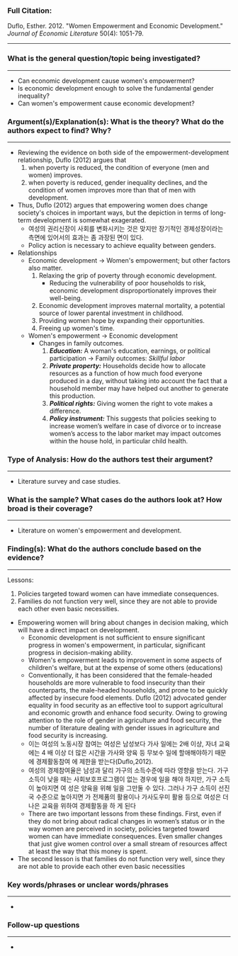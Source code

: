 ### Full Citation:

Duflo, Esther. 2012. "Women Empowerment and Economic Development." *Journal of Economic Literature* 50(4): 1051-79.

---

### What is the general question/topic being investigated?

---

- Can economic development cause women's empowerment?
- Is economic development enough to solve the fundamental gender inequality?
- Can women's empowerment cause economic development?

### Argument(s)/Explanation(s): What is the theory? What do the authors expect to find? Why?

---

- Reviewing the evidence on both side of the empowerment-development relationship, Duflo (2012) argues that
    1. when poverty is reduced, the condition of everyone (men and women) improves.
    2. when poverty is reduced, gender inequality declines, and the condition of women improves more than that of men with development.
- Thus, Duflo (2012) argues that empowering women does change society's choices in important ways, but the depiction in terms of long-term development is somewhat exagerated.
    - 여성의 권리신장이 사회를 변화시키는 것은 맞지만 장기적인 경제성장이라는 측면에 있어서의 효과는 좀 과장된 면이 있다.
    - Policy action is necessary to achieve equality between genders.
- Relationships
    - Economic development → Women's empowerment; but other factors also matter.
        1. Relaxing the grip of poverty through economic development.
            - Reducing the vulnerability of poor households to risk, economic development disproportionately improves their well-being.
        2. Economic development improves maternal mortality, a potential source of lower parental investment in childhood.
        3. Providing women hope by expanding their opportunities.
        4. Freeing up women's time.
    - Women's empowerment → Economic development
        - Changes in family outcomes.
            1. ***Education:*** A woman's education, earnings, or political participation → Family outcomes: *Skillful labor*
            2. ***Private property:*** Households decide how to allocate resources as a function of how much food everyone produced in a day, without taking into account the fact that a household member may have helped out another to generate this production.
            3. ***Political rights:*** Giving women the right to vote makes a difference.
            4. ***Policy instrument:*** This suggests that policies seeking to increase women’s welfare in case of divorce or to increase women’s access to the labor market may impact  outcomes within the house hold, in particular child health.

### Type of Analysis: How do the authors test their argument?

---

- Literature survey and case studies.

### What is the sample? What cases do the authors look at? How broad is their coverage?

---

- Literature on women's empowerment and development.

### Finding(s): What do the authors conclude based on the evidence?

---

Lessons:

1. Policies targeted toward women can have immediate consequences.
2. Families do not function very well, since they are not able to provide each other even basic necessities.
- Empowering women will bring about changes in decision making, which will have a direct impact on development.
    - Economic development is not sufficient to ensure significant progress in women's empowerment, in particular, significant progress in decision-making ability.
    - Women's empowerment leads to improvement in some aspects of children's welfare, but at the expense of some others (educations)
    - Conventionally, it has been considered that the female-headed households are more vulnerable to food insecurity than their counterparts, the male-headed households, and prone to be quickly affected by insecure food elements. Duflo (2012) advocated gender equality in food security as an effective tool to support agricultural and economic growth and enhance food security. Owing to growing attention to the role of gender in agriculture and food security, the number of literature dealing with gender issues in agriculture and food security is increasing.
    - 이는 여성의 노동시장 참여는 여성은 남성보다 가사 일에는 2배 이상, 자녀 교육에는 4
    배 이상 더 많은 시간을 가사와 양육 등 무보수 일에 할애해야하기 때문에 경제활동참여
    에 제한을 받는다(Duflo,2012).
    - 여성의 경제참여율은 남성과 달리 가구의 소득수준에 따라 영향을 받는다. 가구소득이
    낮을 때는 사회보호프로그램이 없는 경우에 일을 해야 하지만, 가구 소득이 높아지면 여
    성은 양육을 위해 일을 그만둘 수 있다. 그러나 가구 소득이 선진국 수준으로 높아지면 가
    전제품의 활용이나 가사도우미 활용 등으로 여성은 더 나은 교육을 위하여 경제활동을 하
    게 된다
    - There are two important lessons from these findings. First, even if they do not bring about radical changes in women’s status or in the way women are perceived in society, policies targeted toward women can have immediate consequences. Even smaller changes that just give women control over a small stream of resources affect at least the way that this money is spent.
- The second lesson is that families do not function very well, since they are not able to provide each other even basic necessities

### Key words/phrases or unclear words/phrases

---

- 

### Follow-up questions

---

-
